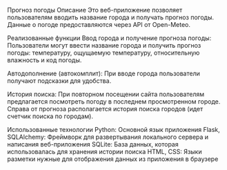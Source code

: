Прогноз погоды
Описание
Это веб-приложение позволяет пользователям вводить название города и получать прогноз погоды. Данные о погоде предоставляются через API от Open-Meteo.

Реализованные функции
Ввод города и получение прогноза погоды: Пользователи могут ввести название города и получить прогноз погоды: температуру, ощущаемую температуру, относительную влажность и код погоды.

Автодополнение (автокомплит): При вводе города пользователи получают подсказки для удобства.

История поиска: При повторном посещении сайта пользователям предлагается посмотреть погоду в последнем просмотренном городе. Справа от прогноза располагается история поиска городов (идет счетчик поиска по городам).


Использованные технологии
Python: Основной язык приложения
Flask, SQLAlchemy: Фреймворк для развертывания локального сервера и написания веб-приложения
SQLite: База данных, которая использовалась для хранения истории поиска
HTML, CSS: Языки разметки нужные для отображения данных из приложения в браузере
